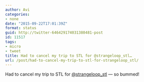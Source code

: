 ```yaml
---
author: Avi
categories:
- none
date: "2015-09-22T17:01:39Z"
format: status
guid: http://twitter-646429174031380481-post
id: 11517
tags:
- micro
- tweet
title: Had to cancel my trip to STL for @strangeloop_stl…
url: /post/had-to-cancel-my-trip-to-stl-for-strangeloop_stl/
---
```

Had to cancel my trip to STL for [@strangeloop_stl](http://twitter.com/strangeloop_stl) — so bummed!
